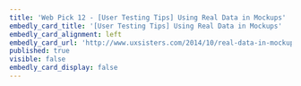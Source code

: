 ```yaml
---
title: 'Web Pick 12 - [User Testing Tips] Using Real Data in Mockups'
embedly_card_title: '[User Testing Tips] Using Real Data in Mockups'
embedly_card_alignment: left
embedly_card_url: 'http://www.uxsisters.com/2014/10/real-data-in-mockups'
published: true
visible: false
embedly_card_display: false
---
```

